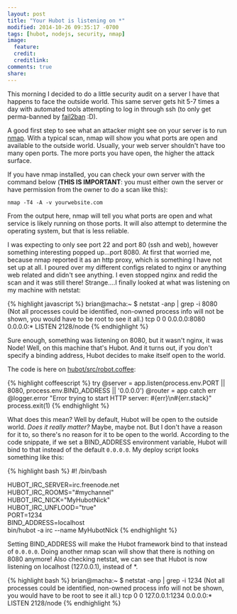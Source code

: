 ```yaml
---
layout: post
title: "Your Hubot is listening on *"
modified: 2014-10-26 09:35:17 -0700
tags: [hubot, nodejs, security, nmap]
image:
  feature: 
  credit: 
  creditlink: 
comments: true
share: 
---
```


This morning I decided to do a little security audit on a server I have that happens to face the outside world. This same server gets hit 5-7 times a day with automated tools attempting to log in through ssh (to only get perma-banned by [fail2ban](http://www.fail2ban.org/wiki/index.php/Main_Page) :D).

A good first step to see what an attacker might see on your server is to run [nmap](http://nmap.org/). With a typical scan, nmap will show you what ports are open and available to the outside world. Usually, your web server shouldn't have too many open ports. The more ports you have open, the higher the attack surface.

If you have nmap installed, you can check your own server with the command below (__THIS IS IMPORTANT__: you must either own the server or have permission from the owner to do a scan like this):

```
nmap -T4 -A -v yourwebsite.com
```

From the output here, nmap will tell you what ports are open and what service is likely running on those ports. It will also attempt to determine the operating system, but that is less reliable.

I was expecting to only see port 22 and port 80 (ssh and web), however something interesting popped up...port 8080. At first that worried me, because nmap reported it as an http proxy, which is something I have not set up at all. I poured over my different configs related to nginx or anything web related and didn't see anything. I even stopped nginx and redid the scan and it was still there! Strange....I finally looked at what was listening on my machine with netstat:

{% highlight javascript %}
brian@macha:~ $ netstat -anp | grep -i 8080
(Not all processes could be identified, non-owned process info
 will not be shown, you would have to be root to see it all.)
tcp        0      0 0.0.0.0:8080              0.0.0.0:*                   LISTEN      2128/node
{% endhighlight %}

Sure enough, something was listening on 8080, but it wasn't nginx, it was Node! Well, on this machine that's Hubot. And it turns out, if you don't specify a binding address, Hubot decides to make itself open to the world.

The code is here on [hubot/src/robot.coffee](https://github.com/github/hubot/blob/master/src/robot.coffee#L287):

{% highlight coffeescript %}
try
  @server = app.listen(process.env.PORT || 8080, process.env.BIND_ADDRESS || '0.0.0.0')
  @router = app
catch err
  @logger.error "Error trying to start HTTP server: #{err}\n#{err.stack}"
  process.exit(1)
{% endhighlight %}

What does this mean? Well by default, Hubot will be open to the outside world. _Does it really matter?_ Maybe, maybe not. But I don't have a reason for it to, so there's no reason for it to be open to the world. According to the code snippate, if we set a BIND_ADDRESS environment variable, Hubot will bind to that instead of the default `0.0.0.0`. My deploy script looks something like this:


{% highlight bash %}
#! /bin/bash

HUBOT_IRC_SERVER=irc.freenode.net \
HUBOT_IRC_ROOMS="#mychannel" \
HUBOT_IRC_NICK="MyHubotNick" \
HUBOT_IRC_UNFLOOD="true" \
PORT=1234 \
BIND_ADDRESS=localhost \
bin/hubot -a irc --name MyHubotNick
{% endhighlight %}

Setting BIND_ADDRESS will make the Hubot framework bind to that instead of `0.0.0.0`. Doing another nmap scan will show that there is nothing on 8080 anymore! Also checking netstat, we can see that Hubot is now listening on localhost (127.0.0.1), instead of *.


{% highlight bash %}
brian@macha:~ $ netstat -anp | grep -i 1234
(Not all processes could be identified, non-owned process info
 will not be shown, you would have to be root to see it all.)
tcp        0      0 127.0.0.1:1234              0.0.0.0:*                   LISTEN      2128/node
{% endhighlight %}
